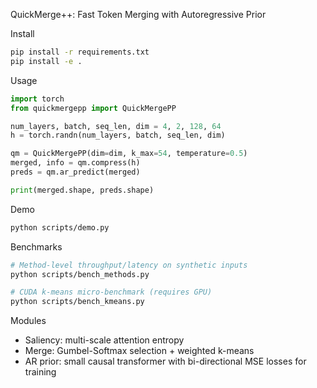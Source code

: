 QuickMerge++: Fast Token Merging with Autoregressive Prior

Install
```bash
pip install -r requirements.txt
pip install -e .
```

Usage
```python
import torch
from quickmergepp import QuickMergePP

num_layers, batch, seq_len, dim = 4, 2, 128, 64
h = torch.randn(num_layers, batch, seq_len, dim)

qm = QuickMergePP(dim=dim, k_max=54, temperature=0.5)
merged, info = qm.compress(h)
preds = qm.ar_predict(merged)

print(merged.shape, preds.shape)
```

Demo
```bash
python scripts/demo.py
```

Benchmarks
```bash
# Method-level throughput/latency on synthetic inputs
python scripts/bench_methods.py

# CUDA k-means micro-benchmark (requires GPU)
python scripts/bench_kmeans.py
```

Modules
- Saliency: multi-scale attention entropy
- Merge: Gumbel-Softmax selection + weighted k-means
- AR prior: small causal transformer with bi-directional MSE losses for training
